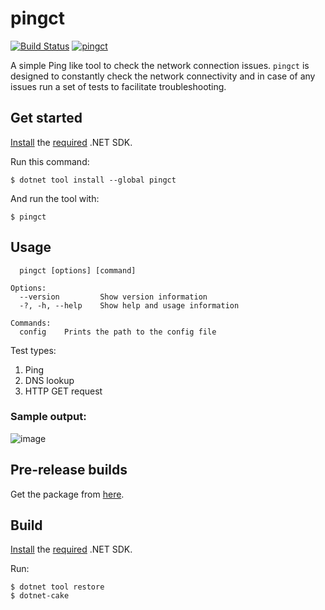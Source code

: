 # pingct

[![Build Status](https://dev.azure.com/ctyar/pingct/_apis/build/status/ctyar.pingct?branchName=main)](https://dev.azure.com/ctyar/pingct/_build/latest?definitionId=5&branchName=main)
[![pingct](https://img.shields.io/nuget/v/pingct.svg)](https://www.nuget.org/packages/pingct/)

A simple Ping like tool to check the network connection issues. `pingct` is designed to constantly check the network connectivity and in case of any issues run a set of tests to facilitate troubleshooting.

## Get started

[Install](https://get.dot.net) the [required](global.json) .NET SDK.

Run this command:

```
$ dotnet tool install --global pingct
```

And run the tool with:
```
$ pingct
```

## Usage

```
  pingct [options] [command]

Options:
  --version         Show version information
  -?, -h, --help    Show help and usage information

Commands:
  config    Prints the path to the config file
```

Test types:
1. Ping
1. DNS lookup
1. HTTP GET request


### Sample output:
![image](https://user-images.githubusercontent.com/1432648/114851430-133a4180-9df7-11eb-9954-55db3fe9d93f.png)

## Pre-release builds
Get the package from [here](https://github.com/ctyar/pingct/packages/48026).

## Build
[Install](https://get.dot.net) the [required](global.json) .NET SDK.

Run:
```
$ dotnet tool restore
$ dotnet-cake
```
